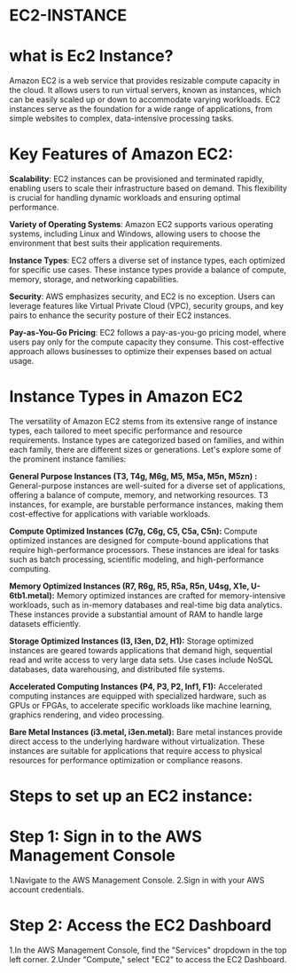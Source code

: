 # EC2-INSTANCE
# what is Ec2 Instance?

Amazon EC2 is a web service that provides resizable compute capacity in the cloud. It allows users to run virtual servers, known as instances, which can be easily scaled up or down to accommodate varying workloads. EC2 instances serve as the foundation for a wide range of applications, from simple websites to complex, data-intensive processing tasks.

# Key Features of Amazon EC2:

**Scalability**: EC2 instances can be provisioned and terminated rapidly, enabling users to scale their infrastructure based on demand. This flexibility is crucial for handling dynamic workloads and ensuring optimal performance.

**Variety of Operating Systems**: Amazon EC2 supports various operating systems, including Linux and Windows, allowing users to choose the environment that best suits their application requirements.

**Instance Types**: EC2 offers a diverse set of instance types, each optimized for specific use cases. These instance types provide a balance of compute, memory, storage, and networking capabilities.

**Security**: AWS emphasizes security, and EC2 is no exception. Users can leverage features like Virtual Private Cloud (VPC), security groups, and key pairs to enhance the security posture of their EC2 instances.

**Pay-as-You-Go Pricing**: EC2 follows a pay-as-you-go pricing model, where users pay only for the compute capacity they consume. This cost-effective approach allows businesses to optimize their expenses based on actual usage.

# Instance Types in Amazon EC2

The versatility of Amazon EC2 stems from its extensive range of instance types, each tailored to meet specific performance and resource requirements. Instance types are categorized based on families, and within each family, there are different sizes or generations. Let's explore some of the prominent instance families:

**General Purpose Instances (T3, T4g, M6g, M5, M5a, M5n, M5zn) :** General-purpose instances are well-suited for a diverse set of applications, offering a balance of compute, memory, and networking resources. T3 instances, for example, are burstable performance instances, making them cost-effective for applications with variable workloads.

**Compute Optimized Instances (C7g, C6g, C5, C5a, C5n):** Compute optimized instances are designed for compute-bound applications that require high-performance processors. These instances are ideal for tasks such as batch processing, scientific modeling, and high-performance computing.

**Memory Optimized Instances (R7, R6g, R5, R5a, R5n, U4sg, X1e, U-6tb1.metal):** Memory optimized instances are crafted for memory-intensive workloads, such as in-memory databases and real-time big data analytics. These instances provide a substantial amount of RAM to handle large datasets efficiently.

**Storage Optimized Instances (I3, I3en, D2, H1):** Storage optimized instances are geared towards applications that demand high, sequential read and write access to very large data sets. Use cases include NoSQL databases, data warehousing, and distributed file systems.

**Accelerated Computing Instances (P4, P3, P2, Inf1, F1):** Accelerated computing instances are equipped with specialized hardware, such as GPUs or FPGAs, to accelerate specific workloads like machine learning, graphics rendering, and video processing.

**Bare Metal Instances (i3.metal, i3en.metal):** Bare metal instances provide direct access to the underlying hardware without virtualization. These instances are suitable for applications that require access to physical resources for performance optimization or compliance reasons.

# Steps to set up an EC2 instance:

# Step 1: Sign in to the AWS Management Console
1.Navigate to the AWS Management Console.
2.Sign in with your AWS account credentials.

# Step 2: Access the EC2 Dashboard 

1.In the AWS Management Console, find the "Services" dropdown in the top left corner.
2.Under "Compute," select "EC2" to access the EC2 Dashboard.
